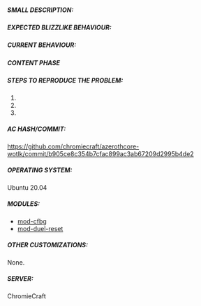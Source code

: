 <!-- IF YOU DO NOT FILL THIS TEMPLATE OUT, THE ISSUE WILL BE CLOSED -->

##### SMALL DESCRIPTION:
<!-- Add a one line description of the bug -->



##### EXPECTED BLIZZLIKE BEHAVIOUR:
<!-- Describe how it should be working without the bug. -->



##### CURRENT BEHAVIOUR:
<!-- Describe the bug in detail. Database to link spells, NPCs, quests etc https://wowgaming.altervista.org/aowow/ -->


##### CONTENT PHASE
<!-- Specify the content phase where this bug belongs to, for example "1-19" or "20-29", etc... -->


##### STEPS TO REPRODUCE THE PROBLEM:
<!-- Describe precisely how to reproduce the bug so we can fix it or confirm its existence:
 - Which commands to use? Which NPC to teleport to?
 - Other steps
-->

1. 
2. 
3. 


<!------------------------------------------------------------------->
<!------------------------------------------------------------------->
<!------------------------------------------------------------------->
<!------------------------------------------------------------------->
<!------------------------------------------------------------------->
<!------------------ DO NOT MODIFY THE TEXT BELOW ------------------->
<!------------------------------------------------------------------->
<!------------------------------------------------------------------->
<!------------------------------------------------------------------->
<!------------------------------------------------------------------->
<!------------------------------------------------------------------->
















##### AC HASH/COMMIT:

https://github.com/chromiecraft/azerothcore-wotlk/commit/b905ce8c354b7cfac899ac3ab67209d2995b4de2

##### OPERATING SYSTEM:

Ubuntu 20.04

##### MODULES:

- [mod-cfbg](https://github.com/azerothcore/mod-cfbg)
- [mod-duel-reset](https://github.com/azerothcore/mod-duel-reset)

##### OTHER CUSTOMIZATIONS:

None.

##### SERVER:

ChromieCraft

